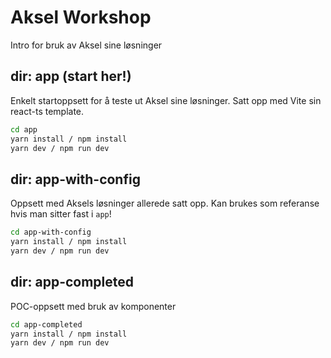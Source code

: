 # Aksel Workshop

Intro for bruk av Aksel sine løsninger

## dir: app (start her!)

Enkelt startoppsett for å teste ut Aksel sine løsninger. Satt opp med Vite sin react-ts template.

```bash
cd app
yarn install / npm install
yarn dev / npm run dev
```

## dir: app-with-config

Oppsett med Aksels løsninger allerede satt opp. Kan brukes som referanse hvis man sitter fast i `app`!

```bash
cd app-with-config
yarn install / npm install
yarn dev / npm run dev
```

## dir: app-completed

POC-oppsett med bruk av komponenter

```bash
cd app-completed
yarn install / npm install
yarn dev / npm run dev
```
